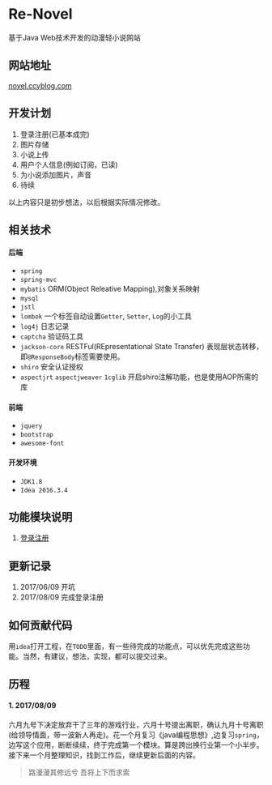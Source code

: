 # Re-Novel
基于Java Web技术开发的动漫轻小说网站

## 网站地址
[novel.ccyblog.com](https://novel.ccyblog.com)

## 开发计划
1. 登录注册(已基本成完)
2. 图片存储
3. 小说上传
4. 用户个人信息(例如订阅，已读)
5. 为小说添加图片，声音
6. 待续

以上内容只是初步想法，以后根据实际情况修改。

## 相关技术
#### 后端
* `spring`
* `spring-mvc`
* `mybatis` ORM(Object Releative Mapping),对象关系映射
* `mysql`
* `jstl`
* `lombok` 一个标签自动设置`Getter`, `Setter`, `Log`的小工具
* `log4j` 日志记录
* `captcha` 验证码工具
* `jackson-core` RESTFul(REpresentational State Transfer) 表现层状态转移，即`@ResponseBody`标签需要使用。
* `shiro` 安全认证授权
* `aspectjrt` `aspectjweaver` `1cglib` 开启shiro注解功能，也是使用AOP所需的库

#### 前端
* `jquery`
* `bootstrap`
* `awesome-font`

#### 开发环境
* `JDK1.8`
* `Idea 2016.3.4`

## 功能模块说明
1. [登录注册](https://github.com/isghost/Re-Novel/blob/master/doc/LOGIN_REGISTER.md)

## 更新记录
1. 2017/06/09 开坑
2. 2017/08/09 完成登录注册

## 如何贡献代码
用`idea`打开工程，在`TODO`里面，有一些待完成的功能点，可以优先完成这些功能。当然，有建议，想法，实现，都可以提交过来。

## 历程
#### 1. 2017/08/09
六月九号下决定放弃干了三年的游戏行业，六月十号提出离职，确认九月十号离职(给领导情面，带一波新人再走)。花一个月复习《java编程思想》,边复习`spring`，边写这个应用，断断续续，终于完成第一个模块。算是跨出换行业第一个小半步。接下来一个月整理知识，找到工作后，继续更新后面的内容。
> 路漫漫其修远兮 吾将上下而求索
